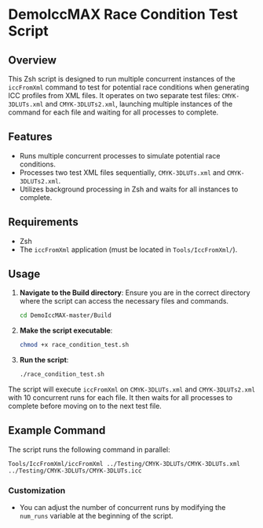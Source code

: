 
# DemoIccMAX Race Condition Test Script

## Overview
This Zsh script is designed to run multiple concurrent instances of the `iccFromXml` command to test for potential race conditions when generating ICC profiles from XML files. It operates on two separate test files: `CMYK-3DLUTs.xml` and `CMYK-3DLUTs2.xml`, launching multiple instances of the command for each file and waiting for all processes to complete.

## Features
- Runs multiple concurrent processes to simulate potential race conditions.
- Processes two test XML files sequentially, `CMYK-3DLUTs.xml` and `CMYK-3DLUTs2.xml`.
- Utilizes background processing in Zsh and waits for all instances to complete.

## Requirements
- Zsh
- The `iccFromXml` application (must be located in `Tools/IccFromXml/`).

## Usage
1. **Navigate to the Build directory**: 
   Ensure you are in the correct directory where the script can access the necessary files and commands.
   ```bash
   cd DemoIccMAX-master/Build
   ```
2. **Make the script executable**:
   ```bash
   chmod +x race_condition_test.sh
   ```
3. **Run the script**:
   ```bash
   ./race_condition_test.sh
   ```

The script will execute `iccFromXml` on `CMYK-3DLUTs.xml` and `CMYK-3DLUTs2.xml` with 10 concurrent runs for each file. It then waits for all processes to complete before moving on to the next test file.

## Example Command
The script runs the following command in parallel:
```
Tools/IccFromXml/iccFromXml ../Testing/CMYK-3DLUTs/CMYK-3DLUTs.xml ../Testing/CMYK-3DLUTs/CMYK-3DLUTs.icc
```

### Customization
- You can adjust the number of concurrent runs by modifying the `num_runs` variable at the beginning of the script.


